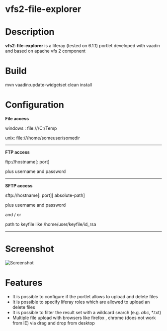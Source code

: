 vfs2-file-explorer
==================

# Description
**vfs2-file-explorer** is a liferay (tested on 6.1.1) portlet developed with vaadin and based on apache vfs 2 component


# Build

mvn vaadin:update-widgetset clean install

# Configuration

**File access**

windows : file:///C:/Temp

unix: file:///home/someuser/somedir


----------


**FTP access**

ftp://hostname[: port]

plus username and password


----------


**SFTP access**

sftp://hostname[: port][ absolute-path]

plus username and password

and / or 

path to keyfile like /home/user/keyfile/id_rsa



----------

# Screenshot

![Screenshot](https://github.com/Union-Investment/vfs2-file-explorer/img/vfs2screenshot.jpg)

# Features

 - It is possible to configure if the portlet allows to upload and delete files
 - It is possible to specify liferay roles which are allowed to upload an delete files
 - It is possible to filter the result set with a wildcard search (e.g. *abc*, *.txt)
 - Multiple file upload with browsers like firefox , chrome (does not work from IE) via drag and drop from desktop

